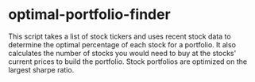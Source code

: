 # optimal-portfolio-finder

This script takes a list of stock tickers and uses recent stock data to determine the optimal percentage of each stock for a portfolio. It also calculates the number of stocks you would need to buy at the stocks' current prices to build the portfolio. Stock portfolios are optimized on the largest sharpe ratio.
